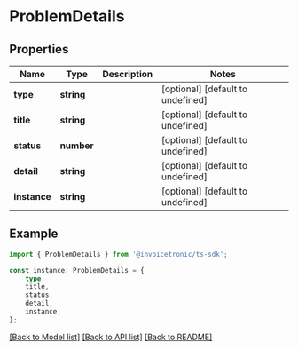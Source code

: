 # ProblemDetails


## Properties

Name | Type | Description | Notes
------------ | ------------- | ------------- | -------------
**type** | **string** |  | [optional] [default to undefined]
**title** | **string** |  | [optional] [default to undefined]
**status** | **number** |  | [optional] [default to undefined]
**detail** | **string** |  | [optional] [default to undefined]
**instance** | **string** |  | [optional] [default to undefined]

## Example

```typescript
import { ProblemDetails } from '@invoicetronic/ts-sdk';

const instance: ProblemDetails = {
    type,
    title,
    status,
    detail,
    instance,
};
```

[[Back to Model list]](../README.md#documentation-for-models) [[Back to API list]](../README.md#documentation-for-api-endpoints) [[Back to README]](../README.md)
